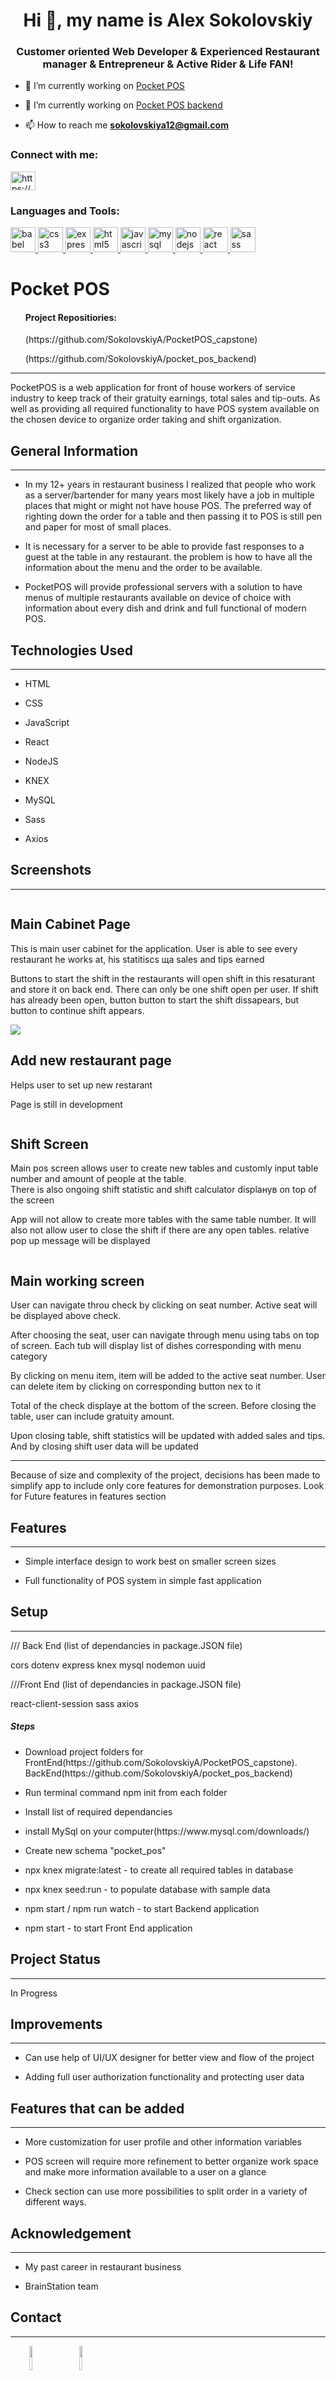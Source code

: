 <h1 align="center">Hi 👋, my name is Alex Sokolovskiy</h1>
<h3 align="center">Customer oriented Web Developer & Experienced Restaurant manager & Entrepreneur & Active Rider & Life FAN!</h3>

- 🔭 I’m currently working on [Pocket POS](https://github.com/SokolovskiyA/PocketPOS_capstone)

- 🔭 I’m currently working on [Pocket POS backend](https://github.com/SokolovskiyA/pocket_pos_backend)

- 📫 How to reach me **sokolovskiya12@gmail.com**

<h3 align="left">Connect with me:</h3>
<p align="left">
<a href="https://linkedin.com/in/https://www.linkedin.com/in/alexandersokolovskiy/" target="blank"><img align="center" src="https://raw.githubusercontent.com/rahuldkjain/github-profile-readme-generator/master/src/images/icons/Social/linked-in-alt.svg" alt="https://www.linkedin.com/in/alexandersokolovskiy/" height="30" width="40" /></a>
</p>

<h3 align="left">Languages and Tools:</h3>
<p align="left"> <a href="https://babeljs.io/" target="_blank" rel="noreferrer"> <img src="https://www.vectorlogo.zone/logos/babeljs/babeljs-icon.svg" alt="babel" width="40" height="40"/> </a> <a href="https://www.w3schools.com/css/" target="_blank" rel="noreferrer"> <img src="https://raw.githubusercontent.com/devicons/devicon/master/icons/css3/css3-original-wordmark.svg" alt="css3" width="40" height="40"/> </a> <a href="https://expressjs.com" target="_blank" rel="noreferrer"> <img src="https://raw.githubusercontent.com/devicons/devicon/master/icons/express/express-original-wordmark.svg" alt="express" width="40" height="40"/> </a> <a href="https://www.w3.org/html/" target="_blank" rel="noreferrer"> <img src="https://raw.githubusercontent.com/devicons/devicon/master/icons/html5/html5-original-wordmark.svg" alt="html5" width="40" height="40"/> </a> <a href="https://developer.mozilla.org/en-US/docs/Web/JavaScript" target="_blank" rel="noreferrer"> <img src="https://raw.githubusercontent.com/devicons/devicon/master/icons/javascript/javascript-original.svg" alt="javascript" width="40" height="40"/> </a> <a href="https://www.mysql.com/" target="_blank" rel="noreferrer"> <img src="https://raw.githubusercontent.com/devicons/devicon/master/icons/mysql/mysql-original-wordmark.svg" alt="mysql" width="40" height="40"/> </a> <a href="https://nodejs.org" target="_blank" rel="noreferrer"> <img src="https://raw.githubusercontent.com/devicons/devicon/master/icons/nodejs/nodejs-original-wordmark.svg" alt="nodejs" width="40" height="40"/> </a> <a href="https://reactjs.org/" target="_blank" rel="noreferrer"> <img src="https://raw.githubusercontent.com/devicons/devicon/master/icons/react/react-original-wordmark.svg" alt="react" width="40" height="40"/> </a> <a href="https://sass-lang.com" target="_blank" rel="noreferrer"> <img src="https://raw.githubusercontent.com/devicons/devicon/master/icons/sass/sass-original.svg" alt="sass" width="40" height="40"/> </a> </p>


<h1>Pocket POS</h1>
<ul>
    <h4>Project Repositiories:</h4>
    <p>(https://github.com/SokolovskiyA/PocketPOS_capstone)</p>
    <p>(https://github.com/SokolovskiyA/pocket_pos_backend)</p>
</ul>
<hr><p>PocketPOS is a web application for front of house workers of service industry to keep track of their gratuity earnings, total sales and tip-outs. As well as providing all required functionality to have POS system available on the chosen device to organize order taking and shift organization.</p><h2>General Information</h2>
<hr><ul>
<li>In my 12+ years in restaurant business I realized that people who work as a server/bartender for many years most likely have a job in multiple places that might or might not have house POS. The preferred way of righting down the order for a table and then passing it to POS is still pen and paper for most of small places.</li>
</ul><ul>
<li>It is necessary for a server to be able to provide fast responses to a guest at the table in any restaurant. the problem is how to have all the information about the menu and the order to be available.</li>
</ul><ul>
<li>PocketPOS will provide professional servers with a solution to have menus of multiple restaurants available on device of choice with information about every dish and drink and full functional of modern POS.</li>
</ul><h2>Technologies Used</h2>
<hr><ul>
<li>HTML</li>
</ul><ul>
<li>CSS</li>
</ul><ul>
<li>JavaScript</li>
</ul><ul>
<li>React</li>
</ul><ul>
<li>NodeJS</li>
</ul><ul>
<li>KNEX</li>
</ul><ul>
<li>MySQL</li>
</ul><ul>
<li>Sass</li>
</ul><ul>
<li>Axios</li>
</ul><h2>Screenshots</h2>
<hr>
<p><img src="src/Assets/images/main-cabinet.png" alt=""></p>
<h2>Main Cabinet Page</h2>
<p>This is main user cabinet for the application. User is able to see every restaurant he works at, his statitiscs ща sales and tips earned</p>
<p>Buttons to start the shift in the restaurants will open shift in this resaturant and store it on back end. There can only be one shift open per user. If shift has already been open, button button to start the shift dissapears, but button to continue shift appears.</p>
<p><img src="src/Assets/images/add-new-restaurant.png"/></p>
<h2>Add new restaurant page</h2>
<p>Helps user to set up new restarant</p>
<p>Page is still in development</p>
<p><img src="src/Assets/images/pos-screen.png" alt=""></p>
<h2>Shift Screen</h2>
<p>Main pos screen allows user to create new tables and customly input table number and amount of people at the table.<br>There is also ongoing shift statistic and shift calculator displaнув on top of the screen</p>
<p>App will not allow to create more tables with the same table number. It will also not allow user to close the shift if there are any open tables. relative pop up message will be displayed</p>
<p><img src="src/Assets/images/working-screen.png" alt=""></p>
<h2>Main working screen</h2>
<p>User can navigate throu check by clicking on seat number. Active seat will be displayed above check.</p>
<p>After choosing the seat, user can navigate through menu using tabs on top of screen. Each tub will display list of dishes corresponding with menu category</p>
<p>By clicking on menu item, item will be added to the active seat number. User can delete item by clicking on corresponding button nex to it</p>
<p>Total of the check displaye at the bottom of the screen. Before closing the table, user can include gratuity amount.</p>
<p>Upon closing table, shift statistics will be updated with added sales and tips. And by closing shift user data will be updated</p>
<hr> 
<p>Because of size and complexity of the project, decisions has been made to simplify app to include only core features for demonstration purposes. Look for Future features in features section</p>

</ul><h2>Features</h2>
<hr><ul>
<li>Simple interface design to work best on smaller screen sizes</li>
</ul><ul>
<li>Full functionality of POS system in simple fast application</li>
</ul><h2>Setup</h2>
<hr><p>/// Back End (list of dependancies in package.JSON file)</p>
<p>cors dotenv express knex mysql nodemon uuid</p>
<p>///Front End (list of dependancies in package.JSON file)</p>
<p>react-client-session sass axios</p><h5>Steps</h5><ul>
<li>Download project folders for FrontEnd(https://github.com/SokolovskiyA/PocketPOS_capstone). BackEnd(https://github.com/SokolovskiyA/pocket_pos_backend)</li>
</ul><ul>
<li>Run terminal command npm init from each folder</li>
</ul><ul>
<li>Install list of required dependancies</li>
</ul><ul>
<li>install MySql on your computer(https://www.mysql.com/downloads/)</li>
</ul><ul>
<li>Create new schema "pocket_pos"</li>
</ul><ul>
<li>npx knex migrate:latest - to create all required tables in database</li>
</ul><ul>
<li>npx knex seed:run - to populate database with sample data</li>
</ul><ul>
<li>npm start / npm run watch - to start Backend application</li>
</ul><ul>
<li>npm start - to start Front End application</li>
</ul><h2>Project Status</h2>
<hr><p>In Progress</p><h2>Improvements</h2>
<hr><ul>
<li>Can use help of UI/UX designer for better view and flow of the project</li>
</ul><ul>
<li>Adding full user authorization functionality and protecting user data</li>
</ul><h2>Features that can be added</h2>
<hr><ul>
<li>More customization for user profile and other information variables</li>
</ul><ul>
<li>POS screen will require more refinement to better organize work space and make more information available to a user on a glance</li>
</ul><ul>
<li>Check section can use more possibilities to split order in a variety of different ways.</li>
</ul><h2>Acknowledgement</h2>
<hr><ul>
<li>My past career in restaurant business</li>
</ul><ul>
<li>BrainStation team</li>
</ul><h2>Contact</h2>
<hr><p><span style="margin-right: 30px;"></span><a href="https://www.linkedin.com/in/alexandersokolovskiy/"><img target="_blank" src="https://cdn.jsdelivr.net/gh/devicons/devicon/icons/linkedin/linkedin-original.svg" style="width: 10%;"></a><span style="margin-right: 30px;"></span><a href="https://github.com/SokolovskiyA"><img target="_blank" src="https://cdn.jsdelivr.net/gh/devicons/devicon/icons/github/github-original.svg" style="width: 10%;"></a></p>